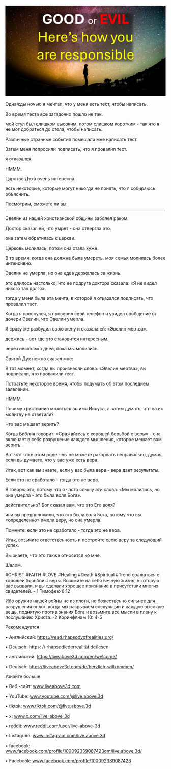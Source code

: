 ![Video cover image](../cover.jpg)

Однажды ночью я мечтал, что у меня есть тест, чтобы написать.

Во время теста все загадочно пошло не так.

мой стул был слишком высоким, потом слишком коротким - так что я не мог добраться до стола, чтобы написать.

Различные странные события помешали мне написать тест.

Затем меня попросили подписать, что я провалил тест.

я отказался.

HMMM.

Царство Духа очень интересна.

есть некоторые, которые могут никогда не понять, что я собираюсь объяснить.

Посмотрим, сможете ли вы.

---

Эвелин из нашей христианской общины заболел раком.

Доктор сказал ей, что умрет - она ​​отвергла это.

она затем обратилась к церкви.

Церковь молилась, потом она стала хуже.

В то время, когда она должна была умереть, моя семья молилась более интенсивно.

Эвелин не умерла, но она едва держалась за жизнь.

это длилось настолько, что ее подруга доктора сказала: «Я не видел никого так долго».

тогда у меня была эта мечта, в которой я отказался подписать, что провалил тест.

Когда я проснулся, я проверил свой телефон и увидел сообщение от дочери Эвелин, что Эвелин умерла.

Я сразу же разбудил свою жену и сказала ей: «Эвелин мертва».

держись - вот где это становится интересным.

через несколько дней, пока мы молились.

Святой Дух нежно сказал мне:

В тот момент, когда вы произнесли слова: «Эвелин мертва», вы подписали, что провалили тест.

Потратьте некоторое время, чтобы подумать об этом последнем заявлении.

HMMM.

Почему христианин молиться во имя Иисуса, а затем думать, что на их молитву не ответили?

Что вас мешает верить?

Когда Библия говорит: «Сражайтесь с хорошей борьбой с веры» - она ​​включает в себя разрушение каждого мышления, которое мешает вам верить.

Вот что -то в этом роде - вы не можете разорвать неправильно, думая, если вы думаете, что у вас уже есть вера.

Итак, вот как вы знаете, если у вас была вера - вера дает результаты.

Если это не сработало - тогда это не вера.

Я говорю это, потому что я часто слышу эти слова: «Мы молились, но она умерла - это была воля Бога».

действительно? Бог сказал вам, что это Его воля?

или вы предположили, что это была воля Бога, потому что вы «определенно» имели веру, но она умерла.

Помните: если это не сработало - тогда это не вера.

Итак, возьмите ответственность и построите свою веру за следующий успех.

Вы знаете, что это также относится ко мне.

Шалом.

#CHRIST #FAITH #LOVE #Healing #Death #Spiritual #Trend  сражаться с хорошей борьбой с веры. Возьмите на себя вечную жизнь, в которую вас вызвали, и вы сделали хорошее признание в присутствии многих свидетелей. - 1 Тимофею 6:12

Ибо оружие нашей войны не из плоти, но божественно сильнее для разрушения оплот, когда мы разрываем спекуляции и каждую высокую вещь, поднятую против знания Бога и возьмите все мысли в плену к послушанию Христа. -2 Коринфянам 10: 4-5

Рекомендуется

• Английский: https://read.rhapsodyofrealities.org/

• Deutsch: https: // rhapsodiederrealität.de/lesen

• английский: https://liveabove3d.com/en/welcome/

• Deutsch: https://liveabove3d.com/de/herzlich-willkommen/  

Узнайте больше

• Веб -сайт: www.liveabove3d.com

• YouTube: www.youtube.com/@live.above.3d

 • tiktok: www.tiktok.com/@live.above.3d

• x: www.x.com/live_above_3d

• reddit: www.reddit.com/user/live-above-3d

• Instagram: www.instagram.com/live.above.3d

• facebook: www.facebook.com/profile/100092339087423om/live.above.3d/  

• Facebook: www.facebook.com/profile/100092339087423